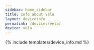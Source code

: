 ```yaml
---
sidebar: home_sidebar
title: Info about vela
layout: deviceinfo
permalink: /devices/vela/
device: vela
---
```

{% include templates/device_info.md %}
